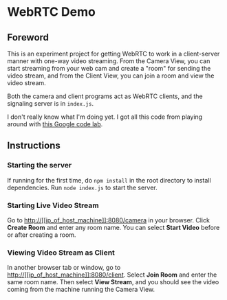 # WebRTC Demo

## Foreword

This is an experiment project for getting WebRTC to work in a client-server manner with one-way video streaming. From the Camera View, you can start streaming from your web cam and create a "room" for sending the video stream, and from the Client View, you can join a room and view the video stream.

Both the camera and client programs act as WebRTC clients, and the signaling server is in `index.js`.

I don't really know what I'm doing yet. I got all this code from playing around with [this Google code lab](https://codelabs.developers.google.com/codelabs/webrtc-web/#7).

## Instructions

### Starting the server

If running for the first time, do `npm install` in the root directory to install dependencies. Run `node index.js` to start the server.

### Starting Live Video Stream

Go to <http://[[ip_of_host_machine]]:8080/camera> in your browser. Click **Create Room** and enter any room name. You can select **Start Video** before or after creating a room.

### Viewing Video Stream as Client

In another browser tab or window, go to <http://[[ip_of_host_machine]]:8080/client>. Select **Join Room** and enter the same room name. Then select **View Stream**, and you should see the video coming from the machine running the Camera View.
